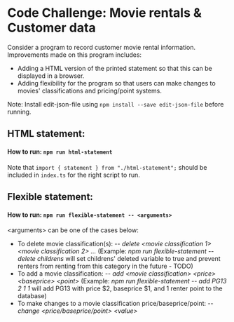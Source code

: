 # Code Challenge: Movie rentals & Customer data

Consider a program to record customer movie rental information. Improvements made on this program includes:

- Adding a HTML version of the printed statement so that this can be displayed in a browser.
- Adding flexibility for the program so that users can make changes to movies' classifications and pricing/point systems.

Note: Install edit-json-file using `npm install --save edit-json-file` before running.

## HTML statement:

#### How to run: `npm run html-statement`

Note that `import { statement } from "./html-statement";` should be included in `index.ts` for the right script to run.


## Flexible statement:

#### How to run: `npm run flexible-statement -- <arguments>`

\<arguments\> can be one of the cases below:
  
  - To delete movie classification(s): -- *delete <movie classification 1> <movie classification 2> ...* (Example: *npm run flexible-statement -- delete childrens*    will set childrens' deleted variable to true and prevent renters from renting from this category in the future - TODO)
  - To add a movie classification: -- *add \<movie classification\> \<price\> \<baseprice\> \<point\>* (Example: *npm run flexible-statement -- add PG13 2 1 1*    will add PG13 with price $2, baseprice $1, and 1 renter point to the database)
  - To make changes to a movie classification price/baseprice/point: -- *change <movie classification> <price/baseprice/point> \<value\>*
